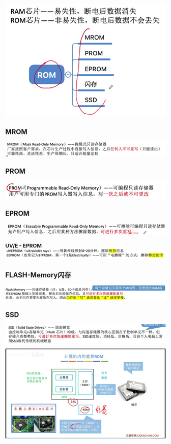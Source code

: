 


![输入图片说明](/imgs/2025-08-06/JXQop5EInuuGmCq1.png)

## MROM
![输入图片说明](/imgs/2025-08-06/TbuP95LsQP77sNy1.png)

## PROM
![输入图片说明](/imgs/2025-08-06/bnGGJzS23v5FdQQ1.png)

## EPROM
![输入图片说明](/imgs/2025-08-06/5gFgpx0jP43UtIgh.png)
### UV/E - EPROM![输入图片说明](/imgs/2025-08-06/b4L5BP5laPXsACnn.png)

## FLASH-Memory闪存
![输入图片说明](/imgs/2025-08-06/SZv8ofblocniIhg1.png)

## SSD
![输入图片说明](/imgs/2025-08-06/fyabwce7lfXkEcZH.png)


![输入图片说明](/imgs/2025-08-06/XTFpw1agGyDqI3J0.png)
<!--stackedit_data:
eyJoaXN0b3J5IjpbMTA2ODkyMDc3NV19
-->